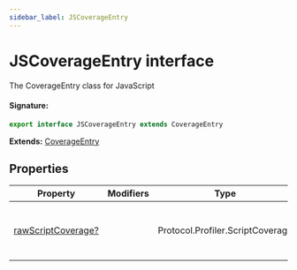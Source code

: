 ```yaml
---
sidebar_label: JSCoverageEntry
---
```


# JSCoverageEntry interface

The CoverageEntry class for JavaScript

#### Signature:

```typescript
export interface JSCoverageEntry extends CoverageEntry
```

**Extends:** [CoverageEntry](./puppeteer.coverageentry.md)

## Properties

| Property                                                               | Modifiers | Type                             | Description                                     | Default |
| ---------------------------------------------------------------------- | --------- | -------------------------------- | ----------------------------------------------- | ------- |
| [rawScriptCoverage?](./puppeteer.jscoverageentry.rawscriptcoverage.md) |           | Protocol.Profiler.ScriptCoverage | <i>(Optional)</i> Raw V8 script coverage entry. |         |
